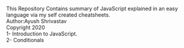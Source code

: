 This Repository Contains summary of JavaScript explained in an easy language via my self created cheatsheets.\
Author:Ayush Shrivastav\
Copyright 2020  \
1- Introduction to JavaScript.\
2- Conditionals
